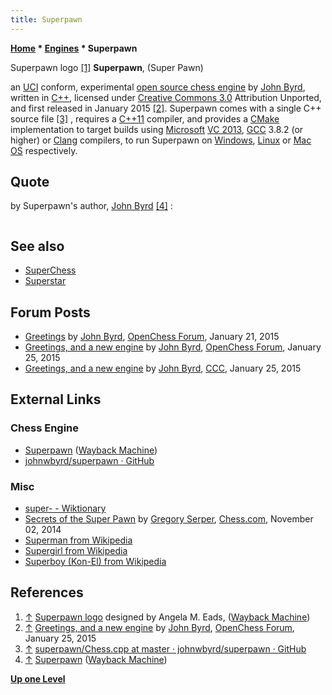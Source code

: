 ```yaml
---
title: Superpawn
---
```

**[Home](Home "Home") \* [Engines](Engines "Engines") \* Superpawn**



 [](File:Superpawn_logo.jpg) Superpawn logo <a id="cite-note-1" href="#cite-ref-1">[1]</a> 
**Superpawn**, (Super Pawn)  

an [UCI](UCI "UCI") conform, experimental [open source chess engine](Category:Open_Source "Category:Open Source") by [John Byrd](index.php?title=John_Byrd&action=edit&redlink=1 "John Byrd (page does not exist)"), written in [C++](Cpp "Cpp"), licensed under [Creative Commons 3.0](https://en.wikipedia.org/wiki/Creative_Commons_license) Attribution Unported, and first released in January 2015 <a id="cite-note-2" href="#cite-ref-2">[2]</a>. 
Superpawn comes with a single C++ source file <a id="cite-note-3" href="#cite-ref-3">[3]</a> , requires a [C++11](Cpp#11 "Cpp") compiler, 
and provides a [CMake](https://en.wikipedia.org/wiki/CMake) implementation to target builds using [Microsoft](Microsoft "Microsoft") [VC 2013](https://en.wikipedia.org/wiki/Visual_C%2B%2B#32-bit_and_64-bit_versions), [GCC](https://en.wikipedia.org/wiki/GNU_Compiler_Collection) 3.8.2 (or higher) or [Clang](https://en.wikipedia.org/wiki/Clang) compilers, to run Superpawn on [Windows](Windows "Windows"), [Linux](Linux "Linux") or [Mac OS](Mac_OS "Mac OS") respectively. 



## Quote


by Superpawn's author, [John Byrd](index.php?title=John_Byrd&action=edit&redlink=1 "John Byrd (page does not exist)") <a id="cite-note-4" href="#cite-ref-4">[4]</a> :




```C++Superpawn is an excellent example of the “objects gone wild” style of programming, in which Everything Is An Object. Even the pieces themselves are objects; they know how to move, capture, etc. This of course slows down the [move generation](Move_Generation "Move Generation") and evaluation process immensely, making this program irredeemably slow in tournament conditions. However, its logic is easy to follow and extend as you see fit. 

```

## See also


* [SuperChess](SuperChess "SuperChess")
* [Superstar](Superstar "Superstar")


## Forum Posts


* [Greetings](http://www.open-chess.org/viewtopic.php?f=5&t=2764) by [John Byrd](index.php?title=John_Byrd&action=edit&redlink=1 "John Byrd (page does not exist)"), [OpenChess Forum](Computer_Chess_Forums "Computer Chess Forums"), January 21, 2015
* [Greetings, and a new engine](http://www.open-chess.org/viewtopic.php?f=5&t=2766) by [John Byrd](index.php?title=John_Byrd&action=edit&redlink=1 "John Byrd (page does not exist)"), [OpenChess Forum](Computer_Chess_Forums "Computer Chess Forums"), January 25, 2015
* [Greetings, and a new engine](http://www.talkchess.com/forum3/viewtopic.php?f=2&t=55079) by [John Byrd](index.php?title=John_Byrd&action=edit&redlink=1 "John Byrd (page does not exist)"), [CCC](CCC "CCC"), January 25, 2015


## External Links


### Chess Engine


* [Superpawn](http://web.archive.org/web/20180307002550/http://chess.johnbyrd.org/) ([Wayback Machine](https://en.wikipedia.org/wiki/Wayback_Machine))
* [johnwbyrd/superpawn · GitHub](https://github.com/johnwbyrd/superpawn)


### Misc


* [super- - Wiktionary](https://en.wiktionary.org/wiki/super-)
* [Secrets of the Super Pawn](https://www.chess.com/article/view/the-super-pawn) by [Gregory Serper](https://en.wikipedia.org/wiki/Gregory_Serper), [Chess.com](index.php?title=Chess.com&action=edit&redlink=1 "Chess.com (page does not exist)"), November 02, 2014
* [Superman from Wikipedia](https://en.wikipedia.org/wiki/Superman)
* [Supergirl from Wikipedia](https://en.wikipedia.org/wiki/Supergirl)
* [Superboy (Kon-El) from Wikipedia](https://en.wikipedia.org/wiki/Superboy_%28Kon-El%29)


## References


1. <a id="cite-ref-1" href="#cite-note-1">↑</a> [Superpawn logo](http://web.archive.org/web/20180307002550/http://chess.johnbyrd.org/) designed by Angela M. Eads, ([Wayback Machine](https://en.wikipedia.org/wiki/Wayback_Machine))
2. <a id="cite-ref-2" href="#cite-note-2">↑</a> [Greetings, and a new engine](http://www.open-chess.org/viewtopic.php?f=5&t=2766) by [John Byrd](index.php?title=John_Byrd&action=edit&redlink=1 "John Byrd (page does not exist)"), [OpenChess Forum](Computer_Chess_Forums "Computer Chess Forums"), January 25, 2015
3. <a id="cite-ref-3" href="#cite-note-3">↑</a> [superpawn/Chess.cpp at master · johnwbyrd/superpawn · GitHub](https://github.com/johnwbyrd/superpawn/blob/master/Chess.cpp)
4. <a id="cite-ref-4" href="#cite-note-4">↑</a> [Superpawn](http://web.archive.org/web/20180307002550/http://chess.johnbyrd.org/) ([Wayback Machine](https://en.wikipedia.org/wiki/Wayback_Machine))

**[Up one Level](Engines "Engines")**







 
